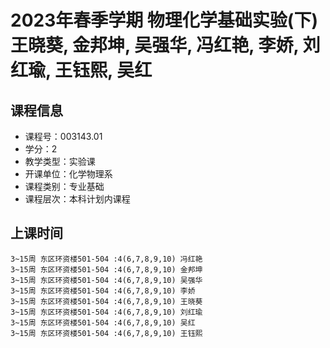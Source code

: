 # 2023年春季学期 物理化学基础实验(下) 王晓葵, 金邦坤, 吴强华, 冯红艳, 李娇, 刘红瑜, 王钰熙, 吴红






## 课程信息

- 课程号：003143.01
- 学分：2
- 教学类型：实验课
- 开课单位：化学物理系
- 课程类别：专业基础
- 课程层次：本科计划内课程

## 上课时间

```
3~15周 东区环资楼501-504 :4(6,7,8,9,10) 冯红艳
3~15周 东区环资楼501-504 :4(6,7,8,9,10) 金邦坤
3~15周 东区环资楼501-504 :4(6,7,8,9,10) 吴强华
3~15周 东区环资楼501-504 :4(6,7,8,9,10) 李娇
3~15周 东区环资楼501-504 :4(6,7,8,9,10) 王晓葵
3~15周 东区环资楼501-504 :4(6,7,8,9,10) 刘红瑜
3~15周 东区环资楼501-504 :4(6,7,8,9,10) 吴红
3~15周 东区环资楼501-504 :4(6,7,8,9,10) 王钰熙
```

